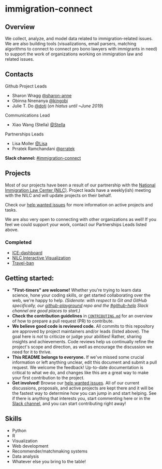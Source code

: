 # immigration-connect

## Overview

We collect, analyze, and model data related to immigration-related issues. We are also building tools (visualizations, email parsers, matching algorithms to connect to connect pro bono lawyers with immigrants in need) to support the work of organizations working on immigration law and related issues.

## Contacts

Github Project Leads
* Sharon Wragg [@sharon-anne](https://datafordemocracy.slack.com/messages/D9M456TLJ/)
* Obinna Nnenanya [@kingobi](https://datafordemocracy.slack.com/messages/DCMJFF8SX/)
* Julie T. Do [@dotj](https://datafordemocracy.slack.com/messages/DCMJBRGTD/) (*on hiatus until ~June 2019*)

Communications Lead
* Xiao Wang (Stella) [@Stella](https://datafordemocracy.slack.com/messages/DCMJD269H/)

Partnerships Leads
* Lisa Moller [@Lisa](https://datafordemocracy.slack.com/messages/DCNP80RAB/)
* Prratek Ramchandani [@prratek](https://datafordemocracy.slack.com/messages/DCMN0Q75G/)

**Slack channel:** [#immigration-connect](https://datafordemocracy.slack.com/messages/immigration-connect/)

## Projects

Most of our projects have been a result of our partnership with the [National Immigration Law Center (NILC)](https://www.nilc.org/). Project leads have a weekly(ish) meeting with the NILC and will update projects on their behalf.

Check our [help wanted issues](https://github.com/Data4Democracy/immigration-connect/issues) for more information on active projects and tasks.

We are also very open to connecting with other organizations as well! If you feel we could support your work, contact our Partnerships Leads listed above.

### Completed

* [ICE-dashboard](https://github.com/Data4Democracy/immigration-connect/tree/master/ICE-dashboard)
* [NILC Interactive Visualization](https://github.com/Data4Democracy/immigration-connect/tree/master/nilc-visualization-project)
* [Travel-ban](https://github.com/Data4Democracy/immigration-connect/tree/master/travel-ban)

## Getting started:
* **"First-timers" are welcome!** Whether you're trying to learn data science, hone your coding skills, or get started collaborating over the web, we're happy to help. *(Sidenote: with respect to Git and GitHub specifically, our [github-playground](https://github.com/Data4Democracy/github-playground) repo and the [#github-help](https://datafordemocracy.slack.com/messages/github-help/) Slack channel are good places to start.)*
* **Check the contribution guidelines** in [`CONTRIBUTING.md`](https://github.com/Data4Democracy/immigration-connect/blob/master/CONTRIBUTING.md) for an overview of how to prepare a pull request (PR) to contribute.
* **We believe good code is reviewed code.** All commits to this repository are approved by project maintainers and/or leads (listed above). The goal here is *not* to criticize or judge your abilities! Rather, sharing insights and achievements. Code reviews help us continually refine the project's scope and direction, as well as encourage the discussion we need for it to thrive.
* **This README belongs to everyone.** If we've missed some crucial information or left anything unclear, edit this document and submit a pull request. We welcome the feedback! Up-to-date documentation is critical to what we do, and changes like this are a great way to make your first contribution to the project.
* **Get involved!** Browse our [help wanted issues](https://github.com/Data4Democracy/immigration-connect/issues). All of our current discussions, proposals, and active projects are kept there and it will be the fastest way to determine how you can jump in and start helping. See if there is anything that interests you, start commenting here or in the [Slack channel](https://datafordemocracy.slack.com/messages/immigration-connect/), and you can start contributing right away!

## Skills

* Python
* R
* Visualization
* Web development
* Recommender/matchmaking systems
* Data analysis
* Whatever else you bring to the table!
